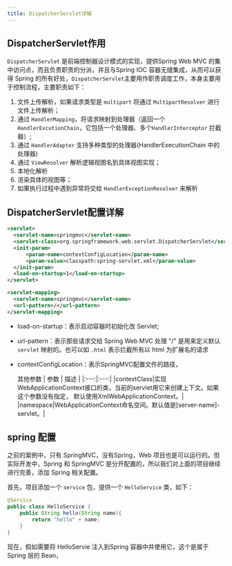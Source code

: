 ```yaml
---
title: DispatcherServlet详解
---
```

## DispatcherServlet作用

`DispatcherServlet` 是前端控制器设计模式的实现，提供Spring Web MVC 的集中访问点，而且负责职责的分派，并且与Spring IOC 容器无缝集成，从而可以获得 Spring 的所有好处，`DispatcherServlet`主要用作职责调度工作，本身主要用于控制流程，主要职责如下：

1. 文件上传解析，如果请求类型是 `multipart` 将通过 `MultipartResolver` 进行文件上传解析；
2. 通过 `HandlerMapping`，将请求映射到处理器（返回一个 `HandlerExcutionChain`，它包括一个处理器、多个`HandlerInterceptor` 拦截器）;
3. 通过 `HandlerAdapter` 支持多种类型的处理器(HandlerExecutionChain 中的处理器)
4. 通过 `ViewResolver` 解析逻辑视图名到具体视图实现；
5. 本地化解析
6. 渲染具体的视图等；
7. 如果执行过程中遇到异常将交给 `HandlerExceptionResolver` 来解析

## DispatcherServlet配置详解

```xml
<servlet>
  <servlet-name>springmvc</servlet-name>
  <servlet-class>org.springframework.web.servlet.DispatcherServlet</servlet-class>
  <init-param>
      <param-name>contextConfigLocation</param-name>
      <param-value>classpath:spring-servlet.xml</param-value>
  </init-param>
  <load-on-startup>1</load-on-startup>
</servlet>

<servlet-mapping>
  <servlet-name>springmvc</servlet-name>
  <url-pattern>/</url-pattern>
</servlet-mapping>
```
* load-on-startup：表示启动容器时初始化改 Servlet;
* url-pattern：表示那些请求交给 Spring Web MVC 处理 "/" 是用来定义默认 `servlet` 映射的。也可以如 `.html` 表示拦截所有以 html 为扩展名的请求
* contextConfigLocation：表示SpringMVC配置文件的路径，
  
  其他参数
  |  参数   |   描述  |
  |:---:|:---:|
  |contextClass|实现WebApplicationContext接口的类，当前的servlet用它来创建上下文。如果这个参数没有指定， 默认使用XmlWebApplicationContext。|
  |namespace|WebApplicationContext命名空间。默认值是[server-name]-servlet。|

## spring 配置
之前的案例中，只有 SpringMVC，没有Spring，Web 项目也是可以运行的。但实际开发中，Spring 和 SpringMVC 是分开配置的，所以我们对上面的项目继续进行完善，添加 Spring 相关配置。

首先，项目添加一个 `service` 包，提供一个 `HelloService` 类，如下：
```java
@Service
public class HelloService {
    public String hello(String name){
        return "hello" + name;
    }
}
```

现在，假如需要将 HelloServie 注入到Spring 容器中并使用它，这个是属于 Spring 层的 Bean，